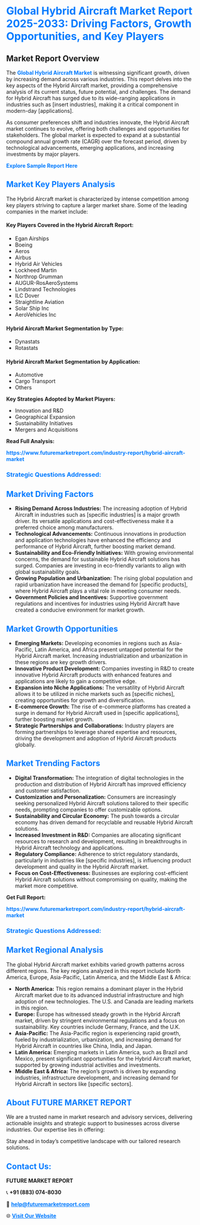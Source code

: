<h1 style="color: #007BFF;">Global Hybrid Aircraft Market Report 2025-2033: Driving Factors, Growth Opportunities, and Key Players</h1>

<section id="overview">
<h2>Market Report Overview</h2>
<p>The <a href="https://www.futuremarketreport.com/industry-report/hybrid-aircraft-market" style="color: #007BFF; text-decoration: none;"><strong>Global Hybrid Aircraft Market</strong></a> is witnessing significant growth, driven by increasing demand across various industries. This report delves into the key aspects of the Hybrid Aircraft market, providing a comprehensive analysis of its current status, future potential, and challenges. The demand for Hybrid Aircraft has surged due to its wide-ranging applications in industries such as [insert industries], making it a critical component in modern-day [applications].</p>
<p>As consumer preferences shift and industries innovate, the Hybrid Aircraft market continues to evolve, offering both challenges and opportunities for stakeholders. The global market is expected to expand at a substantial compound annual growth rate (CAGR) over the forecast period, driven by technological advancements, emerging applications, and increasing investments by major players.</p>
</section>

<section id="overview">
<p><a href="https://www.futuremarketreport.com/request-sample/reportId=89660" style="color: #007BFF; text-decoration: none;"><strong>Explore Sample Report Here</strong></a></p>
</section>

<section id="key-players">
<h2 style="color: #007BFF;">Market Key Players Analysis</h2>
<p>The Hybrid Aircraft market is characterized by intense competition among key players striving to capture a larger market share. Some of the leading companies in the market include:</p>
<h4>Key Players Covered in the Hybrid Aircraft Report:</h4>
<ul><li>Egan Airships</li><li>Boeing</li><li>Aeros</li><li>Airbus</li><li>Hybrid Air Vehicles</li><li>Lockheed Martin</li><li>Northrop Grumman</li><li>AUGUR-RosAeroSystems</li><li>Lindstrand Technologies</li><li>ILC Dover</li><li>Straightline Aviation</li><li>Solar Ship Inc</li><li>AeroVehicles Inc</li></ul>
<h4>Hybrid Aircraft Market Segmentation by Type:</h4>
<ul><li>Dynastats</li><li>Rotastats</li></ul>

<h4>Hybrid Aircraft Market Segmentation by Application:</h4>
<ul><li>Automotive</li><li>Cargo Transport</li><li>Others</li></ul>
<p><strong>Key Strategies Adopted by Market Players:</strong></p>
<ul>
<li>Innovation and R&D</li>
<li>Geographical Expansion</li>
<li>Sustainability Initiatives</li>
<li>Mergers and Acquisitions</li>
</ul>
</section>

<section>
<p><strong>Read Full Analysis: </strong></p><a href="https://www.futuremarketreport.com/industry-report/hybrid-aircraft-market" style="color: #007BFF; text-decoration: none;"><strong>https://www.futuremarketreport.com/industry-report/hybrid-aircraft-market</strong></a>
<h3 style="color: #007BFF;">Strategic Questions Addressed:</h3>
</section>

<section id="driving-factors">
<h2 style="color: #007BFF;">Market Driving Factors</h2>
<ul>
<li><strong>Rising Demand Across Industries:</strong> The increasing adoption of Hybrid Aircraft in industries such as [specific industries] is a major growth driver. Its versatile applications and cost-effectiveness make it a preferred choice among manufacturers.</li>
<li><strong>Technological Advancements:</strong> Continuous innovations in production and application technologies have enhanced the efficiency and performance of Hybrid Aircraft, further boosting market demand.</li>
<li><strong>Sustainability and Eco-Friendly Initiatives:</strong> With growing environmental concerns, the demand for sustainable Hybrid Aircraft solutions has surged. Companies are investing in eco-friendly variants to align with global sustainability goals.</li>
<li><strong>Growing Population and Urbanization:</strong> The rising global population and rapid urbanization have increased the demand for [specific products], where Hybrid Aircraft plays a vital role in meeting consumer needs.</li>
<li><strong>Government Policies and Incentives:</strong> Supportive government regulations and incentives for industries using Hybrid Aircraft have created a conducive environment for market growth.</li>
</ul>
</section>

<section id="growth-opportunities">
<h2 style="color: #007BFF;">Market Growth Opportunities</h2>
<ul>
<li><strong>Emerging Markets:</strong> Developing economies in regions such as Asia-Pacific, Latin America, and Africa present untapped potential for the Hybrid Aircraft market. Increasing industrialization and urbanization in these regions are key growth drivers.</li>
<li><strong>Innovative Product Development:</strong> Companies investing in R&D to create innovative Hybrid Aircraft products with enhanced features and applications are likely to gain a competitive edge.</li>
<li><strong>Expansion into Niche Applications:</strong> The versatility of Hybrid Aircraft allows it to be utilized in niche markets such as [specific niches], creating opportunities for growth and diversification.</li>
<li><strong>E-commerce Growth:</strong> The rise of e-commerce platforms has created a surge in demand for Hybrid Aircraft used in [specific applications], further boosting market growth.</li>
<li><strong>Strategic Partnerships and Collaborations:</strong> Industry players are forming partnerships to leverage shared expertise and resources, driving the development and adoption of Hybrid Aircraft products globally.</li>
</ul>
</section>

<section id="trending-factors">
<h2 style="color: #007BFF;">Market Trending Factors</h2>
<ul>
<li><strong>Digital Transformation:</strong> The integration of digital technologies in the production and distribution of Hybrid Aircraft has improved efficiency and customer satisfaction.</li>
<li><strong>Customization and Personalization:</strong> Consumers are increasingly seeking personalized Hybrid Aircraft solutions tailored to their specific needs, prompting companies to offer customizable options.</li>
<li><strong>Sustainability and Circular Economy:</strong> The push towards a circular economy has driven demand for recyclable and reusable Hybrid Aircraft solutions.</li>
<li><strong>Increased Investment in R&D:</strong> Companies are allocating significant resources to research and development, resulting in breakthroughs in Hybrid Aircraft technology and applications.</li>
<li><strong>Regulatory Compliance:</strong> Adherence to strict regulatory standards, particularly in industries like [specific industries], is influencing product development and quality in the Hybrid Aircraft market.</li>
<li><strong>Focus on Cost-Effectiveness:</strong> Businesses are exploring cost-efficient Hybrid Aircraft solutions without compromising on quality, making the market more competitive.</li>
</ul>
</section>

<section>
<p><strong>Get Full Report: </strong></p><a href="https://www.futuremarketreport.com/industry-report/hybrid-aircraft-market" style="color: #007BFF; text-decoration: none;"><strong>https://www.futuremarketreport.com/industry-report/hybrid-aircraft-market</strong></a>
<h3 style="color: #007BFF;">Strategic Questions Addressed:</h3>
</section>


<section id="regional-analysis">
<h2 style="color: #007BFF;">Market Regional Analysis</h2>
<p>The global Hybrid Aircraft market exhibits varied growth patterns across different regions. The key regions analyzed in this report include North America, Europe, Asia-Pacific, Latin America, and the Middle East & Africa:</p>
<ul>
<li><strong>North America:</strong> This region remains a dominant player in the Hybrid Aircraft market due to its advanced industrial infrastructure and high adoption of new technologies. The U.S. and Canada are leading markets in this region.</li>
<li><strong>Europe:</strong> Europe has witnessed steady growth in the Hybrid Aircraft market, driven by stringent environmental regulations and a focus on sustainability. Key countries include Germany, France, and the U.K.</li>
<li><strong>Asia-Pacific:</strong> The Asia-Pacific region is experiencing rapid growth, fueled by industrialization, urbanization, and increasing demand for Hybrid Aircraft in countries like China, India, and Japan.</li>
<li><strong>Latin America:</strong> Emerging markets in Latin America, such as Brazil and Mexico, present significant opportunities for the Hybrid Aircraft market, supported by growing industrial activities and investments.</li>
<li><strong>Middle East & Africa:</strong> The region’s growth is driven by expanding industries, infrastructure development, and increasing demand for Hybrid Aircraft in sectors like [specific sectors].</li>
</ul>
</section>

<footer>
<h2 style="color: #007BFF;">About FUTURE MARKET REPORT</h2>
<p>We are a trusted name in market research and advisory services, delivering actionable insights and strategic support to businesses across diverse industries. Our expertise lies in offering:</p>

<p>Stay ahead in today’s competitive landscape with our tailored research solutions.</p>

<h2 style="color: #007BFF;">Contact Us:</h2>
<p><strong>FUTURE MARKET REPORT</strong></p>
<p>📞 <strong>+91 (883) 074-8030</strong></p>
<p>📧 <strong><a href="mailto:help@futuremarketreport.com" style="color: #007BFF;">help@futuremarketreport.com</a></strong></p>
<p>🌐 <strong><a href="https://www.futuremarketreport.com/" style="color: #007BFF;">Visit Our Website</a></strong></p>
</footer>